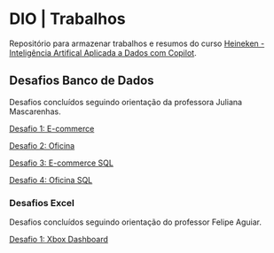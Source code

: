 
# DIO | Trabalhos

Repositório para armazenar trabalhos e resumos do curso [Heineken - Inteligência Artifical Aplicada a Dados com Copilot](https://www.dio.me/bootcamp/coding-the-future-heineken-ia-para-analise-de-dados).

## Desafios Banco de Dados
Desafios concluídos seguindo orientação da professora Juliana Mascarenhas.

[Desafio 1: E-commerce](https://github.com/jeanpolski/dio-trabalhos/blob/main/MySQL%20Projetos/E-commerce%20-%20Desafio%201.png)

[Desafio 2: Oficina](https://github.com/jeanpolski/dio-trabalhos/blob/main/MySQL%20Projetos/Oficina%20-%20Desafio%202.png)

[Desafio 3: E-commerce SQL](https://github.com/jeanpolski/dio-trabalhos/tree/main/MySQL%20Projetos/E-commerce%20SQL%20-%20Desafio%203)

[Desafio 4: Oficina SQL](https://github.com/jeanpolski/dio-trabalhos/tree/main/MySQL%20Projetos/Oficina%20SQL%20-%20Desafio%204)



### Desafios Excel 
Desafios concluídos seguindo orientação do professor Felipe Aguiar.

[Desafio 1: Xbox Dashboard](https://github.com/jeanpolski/dio-trabalhos/tree/main/Excel%20Dashboards/Desafio%201%20-%20Xbox%20Dashboard)
